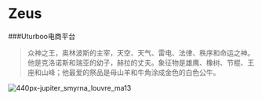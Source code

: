 # Zeus
###Uturboo电商平台

> 众神之王，奥林波斯的主宰，天空、天气、雷电、法律、秩序和命运之神。他是克洛诺斯和瑞亚的幼子，赫拉的丈夫。象征物是雄鹰、橡树、节棍、王座和山峰；他最爱的祭品是母山羊和牛角涂成金色的白色公牛。


![440px-jupiter_smyrna_louvre_ma13](https://cloud.githubusercontent.com/assets/9249450/12633939/82fa3da6-c5b0-11e5-85c5-54863df178fc.jpg)
